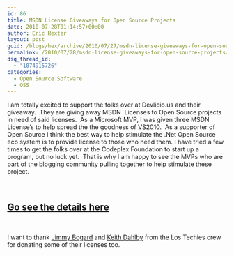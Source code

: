 ```yaml
---
id: 86
title: MSDN License Giveaways for Open Source Projects
date: 2010-07-28T01:14:57+00:00
author: Eric Hexter
layout: post
guid: /blogs/hex/archive/2010/07/27/msdn-license-giveaways-for-open-source-projects.aspx
permalink: /2010/07/28/msdn-license-giveaways-for-open-source-projects/
dsq_thread_id:
  - "1074915726"
categories:
  - Open Source Software
  - OSS
---
```

I am totally excited to support the folks over at Devlicio.us and their giveaway.&#160; They are giving away MSDN&#160; Licenses to Open Source projects in need of said licenses.&#160; As a Microsoft MVP, I was given three MSDN License’s to help spread the the goodness of VS2010.&#160; As a supporter of Open Source I think the best way to help stimulate the .Net Open Source eco system is to provide license to those who need them. I have tried a few times to get the folks over at the Codeplex Foundation to start up a program, but no luck yet.&#160; That is why I am happy to see the MVPs who are part of the blogging community pulling together to help stimulate these project.

&#160;

## <a href="http://devlicio.us/blogs/tuna_toksoz/archive/2010/07/27/codebetter-devlicio-us-msdn-ultimate-giveaways.aspx" target="_blank">Go see the details here</a>

&#160;

I want to thank <a href="http://www.lostechies.com/blogs/jimmy_bogard/default.aspx" target="_blank">Jimmy Bogard</a> and <a href="http://www.lostechies.com/blogs/dahlbyk/default.aspx" target="_blank">Keith Dahlby</a> from the Los Techies crew for donating some of their licenses too.